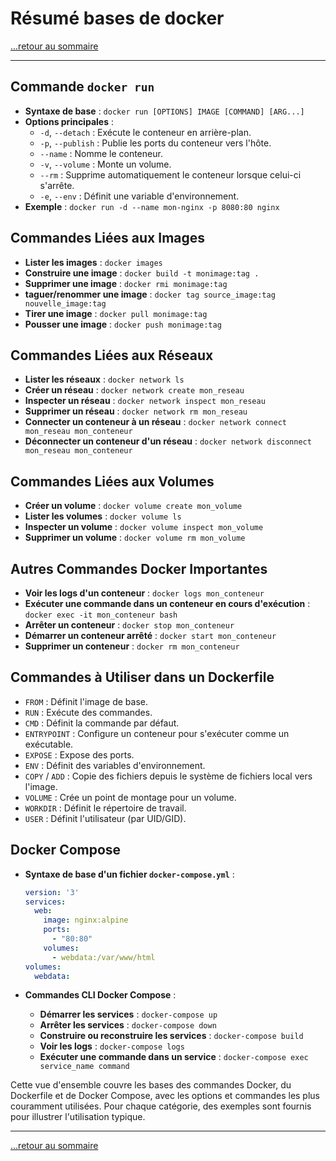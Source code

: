 # Résumé bases de docker

[...retour au sommaire](../sommaire.md)

---

## Commande `docker run`

- **Syntaxe de base** : `docker run [OPTIONS] IMAGE [COMMAND] [ARG...]`
- **Options principales** :
  - `-d`, `--detach` : Exécute le conteneur en arrière-plan.
  - `-p`, `--publish` : Publie les ports du conteneur vers l'hôte.
  - `--name` : Nomme le conteneur.
  - `-v`, `--volume` : Monte un volume.
  - `--rm` : Supprime automatiquement le conteneur lorsque celui-ci s'arrête.
  - `-e`, `--env` : Définit une variable d'environnement.
- **Exemple** : `docker run -d --name mon-nginx -p 8080:80 nginx`

## Commandes Liées aux Images

- **Lister les images** : `docker images`
- **Construire une image** : `docker build -t monimage:tag .`
- **Supprimer une image** : `docker rmi monimage:tag`
- **taguer/renommer une image** : `docker tag source_image:tag nouvelle_image:tag`
- **Tirer une image** : `docker pull monimage:tag`
- **Pousser une image** : `docker push monimage:tag`

## Commandes Liées aux Réseaux

- **Lister les réseaux** : `docker network ls`
- **Créer un réseau** : `docker network create mon_reseau`
- **Inspecter un réseau** : `docker network inspect mon_reseau`
- **Supprimer un réseau** : `docker network rm mon_reseau`
- **Connecter un conteneur à un réseau** : `docker network connect mon_reseau mon_conteneur`
- **Déconnecter un conteneur d'un réseau** : `docker network disconnect mon_reseau mon_conteneur`

## Commandes Liées aux Volumes

- **Créer un volume** : `docker volume create mon_volume`
- **Lister les volumes** : `docker volume ls`
- **Inspecter un volume** : `docker volume inspect mon_volume`
- **Supprimer un volume** : `docker volume rm mon_volume`

## Autres Commandes Docker Importantes

- **Voir les logs d'un conteneur** : `docker logs mon_conteneur`
- **Exécuter une commande dans un conteneur en cours d'exécution** : `docker exec -it mon_conteneur bash`
- **Arrêter un conteneur** : `docker stop mon_conteneur`
- **Démarrer un conteneur arrêté** : `docker start mon_conteneur`
- **Supprimer un conteneur** : `docker rm mon_conteneur`

## Commandes à Utiliser dans un Dockerfile

- `FROM` : Définit l'image de base.
- `RUN` : Exécute des commandes.
- `CMD` : Définit la commande par défaut.
- `ENTRYPOINT` : Configure un conteneur pour s'exécuter comme un exécutable.
- `EXPOSE` : Expose des ports.
- `ENV` : Définit des variables d'environnement.
- `COPY` / `ADD` : Copie des fichiers depuis le système de fichiers local vers l'image.
- `VOLUME` : Crée un point de montage pour un volume.
- `WORKDIR` : Définit le répertoire de travail.
- `USER` : Définit l'utilisateur (par UID/GID).

## Docker Compose

- **Syntaxe de base d'un fichier `docker-compose.yml`** :
  ```yaml
  version: '3'
  services:
    web:
      image: nginx:alpine
      ports:
        - "80:80"
      volumes:
        - webdata:/var/www/html
  volumes:
    webdata:
  ```

- **Commandes CLI Docker Compose** :
  - **Démarrer les services** : `docker-compose up`
  - **Arrêter les services** : `docker-compose down`
  - **Construire ou reconstruire les services** : `docker-compose build`
  - **Voir les logs** : `docker-compose logs`
  - **Exécuter une commande dans un service** : `docker-compose exec service_name command`

Cette vue d'ensemble couvre les bases des commandes Docker, du Dockerfile et de Docker Compose, avec les options et commandes les plus couramment utilisées. Pour chaque catégorie, des exemples sont fournis pour illustrer l'utilisation typique.

---

[...retour au sommaire](../sommaire.md)
